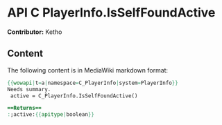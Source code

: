 # API C PlayerInfo.IsSelfFoundActive

**Contributor:** Ketho

## Content

The following content is in MediaWiki markdown format:

```mediawiki
{{wowapi|t=a|namespace=C_PlayerInfo|system=PlayerInfo}}
Needs summary.
 active = C_PlayerInfo.IsSelfFoundActive()

==Returns==
:;active:{{apitype|boolean}}
```